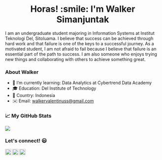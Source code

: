 <h1 align="center"><b><strong>Horas! :smile: I'm Walker Simanjuntak </strong></b></h1>

I am an undergraduate student majoring in Information Systems at Institut Teknologi Del, Sitoluama. I believe that success can be achieved through hard work and that failure is one of the keys to a successful journey. As a motivated student, I am not afraid to fail because I believe that failure is an essential part of the path to success. I am also someone who enjoys trying new things and collaborating with others to achieve something great.

### About Walker

- 🌱 I’m currently learning: Data Analytics at Cybertrend Data Academy
- 🎓 Education: Del Institute of Technology
- 📍 Country: Indonesia
- ✉️ Email: walkervalentinuss@gmail.com

### 📈 My GitHub Stats
<div class="myDiv">
  <a href="https://github.com/walkervalentinuss/walkervalentinuss">
    <img align="center" src="https://github-readme-stats.vercel.app/api?username=walkervalentinuss&hide=issues&show_icons=true&title_color=7393B3&icon_color=7393B3"   />
  </a>
</div>

### Let's connect! 😃
<a href="https://linkedin.com/in/walker-v-simanjuntak-473ab61ab/">
  <img align="left" alt="Walker's Linkedin" width="20px" src="https://simpleicons.now.sh/linkedin/495f7e" />
</a>
<a href="https://www.instagram.com/walkervalentinuss/">
  <img align="left" alt="Walker's Instagram" width="20px" src="https://simpleicons.now.sh/instagram/495f7e" />
</a>
<a href="mailto:walkervalentinuss@gmail.com">
  <img align="left" alt="Walker's Email" width="20px" src="https://simpleicons.now.sh/gmail/495f7e" />
</a>
